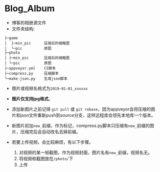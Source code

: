 # Blog_Album
* 博客的相册源文件
* 文件夹结构:
```
├─game
│  ├─min_pic      压缩后的缩略图
│  └─pic          原图
├─photo           
│ ├─min_pic       压缩后的缩略图
│ └─pic           原图
├─appveyor.yml    CI脚本
├─compress.py     压缩脚本
└─make-json.py    生成json脚本
```

* 图片或视频名格式为`2019-01-01_xxxxxx`

* **图片仅支持jpg格式**。

* 添加新图片之前记得 `git pull` 或 `git rebase`，因为appveyor会将压缩的图片和json文件重新push到source分支，这样远程库会领先本地库一个版本。

* 新图片前加`new_`前缀，作为标记，compress.py脚本只压缩有`new_`前缀的图片，压缩完后会自动改名去掉前缀。

* 若要上传视频，会比较麻烦，有以下步骤。
  1. 对视频的某一帧截图，作为视频封面，图片名有`new_`前缀，视频名无。
  2. 将视频和截图放在`/photo/`下
  5. 上传